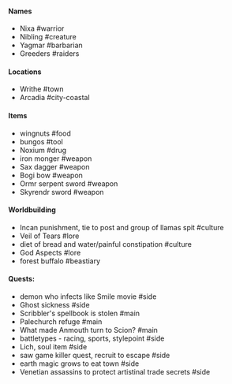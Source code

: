 #### Names
- Nixa #warrior
- Nibling #creature
- Yagmar #barbarian
- Greeders #raiders
#### Locations
- Writhe #town
- Arcadia #city-coastal
#### Items
- wingnuts #food
- bungos #tool
- Noxium #drug
- iron monger #weapon
- Sax dagger #weapon 
- Bogi bow #weapon 
- Ormr serpent sword #weapon 
- Skyrendr sword #weapon 
#### Worldbuilding
- Incan punishment, tie to post and group of llamas spit #culture
- Veil of Tears #lore
- diet of bread and water/painful constipation #culture
- God Aspects #lore
- forest buffalo #beastiary
#### Quests:
- demon who infects like Smile movie #side
- Ghost sickness #side
- Scribbler's spellbook is stolen #main
- Palechurch refuge #main
- What made Anmouth turn to Scion? #main
- battletypes - racing, sports, stylepoint #side
- Lich, soul item #side
- saw game killer quest, recruit to escape #side
- earth magic grows to eat town #side
- Venetian assassins to protect artistinal trade secrets #side 